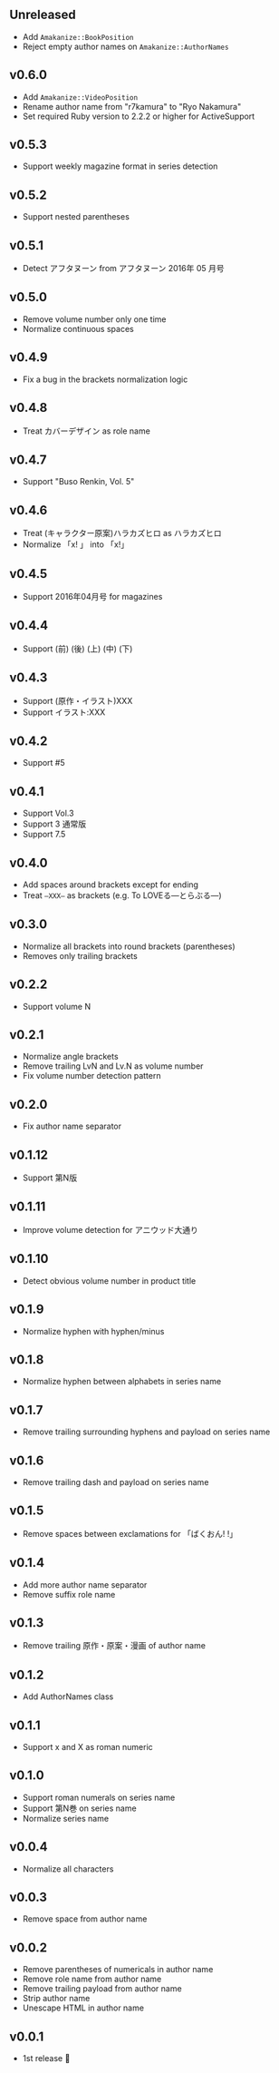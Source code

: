 ## Unreleased

- Add `Amakanize::BookPosition`
- Reject empty author names on `Amakanize::AuthorNames`

## v0.6.0

- Add `Amakanize::VideoPosition`
- Rename author name from "r7kamura" to "Ryo Nakamura"
- Set required Ruby version to 2.2.2 or higher for ActiveSupport

## v0.5.3

- Support weekly magazine format in series detection

## v0.5.2

- Support nested parentheses

## v0.5.1

- Detect アフタヌーン from アフタヌーン 2016年 05 月号

## v0.5.0

- Remove volume number only one time
- Normalize continuous spaces

## v0.4.9

- Fix a bug in the brackets normalization logic

## v0.4.8

- Treat カバーデザイン as role name

## v0.4.7

- Support "Buso Renkin, Vol. 5"

## v0.4.6

- Treat (キャラクター原案)ハラカズヒロ as ハラカズヒロ
- Normalize 「x! 」 into 「x!」

## v0.4.5

- Support 2016年04月号 for magazines

## v0.4.4

- Support (前) (後) (上) (中) (下)

## v0.4.3

- Support (原作・イラスト)XXX
- Support イラスト:XXX

## v0.4.2

- Support #5

## v0.4.1

- Support Vol.3
- Support 3 通常版
- Support 7.5

## v0.4.0

- Add spaces around brackets except for ending
- Treat `―XXX―` as brackets (e.g. To LOVEる―とらぶる―)

## v0.3.0

- Normalize all brackets into round brackets (parentheses)
- Removes only trailing brackets

## v0.2.2

- Support volume N

## v0.2.1

- Normalize angle brackets
- Remove trailing LvN and Lv.N as volume number
- Fix volume number detection pattern

## v0.2.0

- Fix author name separator

## v0.1.12

- Support 第N版

## v0.1.11

- Improve volume detection for アニウッド大通り

## v0.1.10

- Detect obvious volume number in product title

## v0.1.9

- Normalize hyphen with hyphen/minus

## v0.1.8

- Normalize hyphen between alphabets in series name

## v0.1.7

- Remove trailing surrounding hyphens and payload on series name

## v0.1.6

- Remove trailing dash and payload on series name

## v0.1.5

- Remove spaces between exclamations for 「ばくおん! !」

## v0.1.4

- Add more author name separator
- Remove suffix role name

## v0.1.3

- Remove trailing 原作・原案・漫画 of author name

## v0.1.2

- Add AuthorNames class

## v0.1.1

- Support x and X as roman numeric

## v0.1.0

- Support roman numerals on series name
- Support 第N巻 on series name
- Normalize series name

## v0.0.4

- Normalize all characters

## v0.0.3

- Remove space from author name

## v0.0.2

- Remove parentheses of numericals in author name
- Remove role name from author name
- Remove trailing payload from author name
- Strip author name
- Unescape HTML in author name

## v0.0.1

- 1st release :tada:
